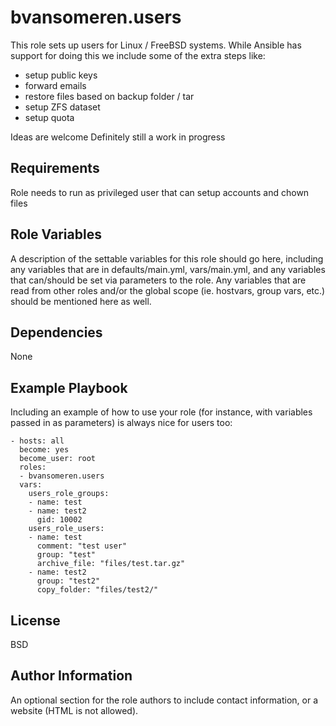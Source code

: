 bvansomeren.users
=========

This role sets up users for Linux / FreeBSD systems. While Ansible has support for doing this we include some of the extra steps like:
  * setup public keys
  * forward emails
  * restore files based on backup folder / tar
  * setup ZFS dataset
  * setup quota

Ideas are welcome
Definitely still a work in progress

Requirements
------------

Role needs to run as privileged user that can setup accounts and chown files

Role Variables
--------------

A description of the settable variables for this role should go here, including any variables that are in defaults/main.yml, vars/main.yml, and any variables that can/should be set via parameters to the role. Any variables that are read from other roles and/or the global scope (ie. hostvars, group vars, etc.) should be mentioned here as well.

Dependencies
------------

None

Example Playbook
----------------

Including an example of how to use your role (for instance, with variables passed in as parameters) is always nice for users too:

    - hosts: all
      become: yes
      become_user: root
      roles:
      - bvansomeren.users
      vars:
        users_role_groups:
        - name: test
        - name: test2
          gid: 10002
        users_role_users:
        - name: test
          comment: "test user"
          group: "test"
          archive_file: "files/test.tar.gz"
        - name: test2
          group: "test2"
          copy_folder: "files/test2/"
   
License
-------

BSD

Author Information
------------------

An optional section for the role authors to include contact information, or a website (HTML is not allowed).
